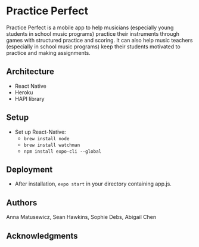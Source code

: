 # Practice Perfect

Practice Perfect is a mobile app to help musicians (especially young students in school music programs) practice their instruments through games with structured practice and scoring. It can also help music teachers (especially in school music programs) keep their students motivated to practice and making assignments.



## Architecture

* React Native
* Heroku
* HAPI library



## Setup

* Set up React-Native:
    * `brew install node`
    * `brew install watchman`
    * `npm install expo-cli --global`



## Deployment

* After installation, `expo start` in your directory containing app.js.



## Authors

Anna Matusewicz, Sean Hawkins, Sophie Debs, Abigail Chen



## Acknowledgments
